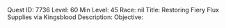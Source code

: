 Quest ID: 7736
Level: 60
Min Level: 45
Race: nil
Title: Restoring Fiery Flux Supplies via Kingsblood
Description: 
Objective: 
